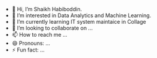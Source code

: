 - 👋 Hi, I’m Shaikh Habiboddin.
- 👀 I’m interested in Data Analytics and Machine Learning.
- 🌱 I’m currently learning IT system maintaice in Collage
- 💞️ I’m looking to collaborate on ...
- 📫 How to reach me ...
- 😄 Pronouns: ...
- ⚡ Fun fact: ...

<!---
OwezShaikh01/OwezShaikh01 is a ✨ special ✨ repository because its `README.md` (this file) appears on your GitHub profile.
You can click the Preview link to take a look at your changes.
--->
